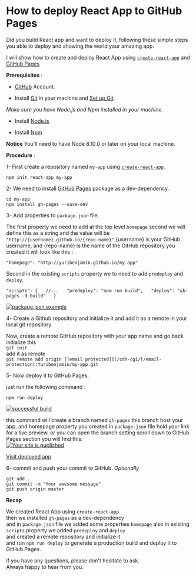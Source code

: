 How to deploy React App to GitHub Pages
=======================================

Did you build React app and want to deploy it, following these simple steps you able to deploy and showing the world your amazing app.

I will show how to create and deploy React App using [`create-react-app`](https://github.com/facebook/create-react-app) and [GitHub Pages](https://www.npmjs.com/package/gh-pages)

**Prerequisites** :

*   [GitHub](https://github.com/join) Account.
    
*   Install [Git](https://git-scm.com/) in your machine and [Set up Git](https://help.github.com/en/articles/set-up-git).
    

_Make sure you have Node.js and Npm installed in your machine._

*   Install [Node.js](https://nodejs.org/en/)
    
*   Install [Npm](https://nodejs.org/en/)
    

**Notice** You’ll need to have Node 8.10.0 or later on your local machine.

**Procedure** :

1- First create a repository named `my-app` using [`create-react-app`](https://github.com/facebook/create-react-app).

`npm init react-app my-app`

2- We need to install [GitHub Pages](https://www.npmjs.com/package/gh-pages) package as a dev-dependency.

`cd my-app`  
`npm install gh-pages --save-dev`

3- Add properties to `package.json` file.

The first property we need to add at the top level `homepage` second we will define this as a string and the value will be `"http://{username}.github.io/{repo-name}"` {username} is your GitHub username, and {repo-name} is the name of the GitHub repository you created it will look like this :

`"homepage": "http://yuribenjamin.github.io/my-app"`

Second in the existing `scripts` property we to need to add `predeploy` and `deploy`.

`"scripts": {  
//...  
"predeploy": "npm run build",  
"deploy": "gh-pages -d build"  
}`

[![package.json example](https://res.cloudinary.com/practicaldev/image/fetch/s--MjMDNfNZ--/c_limit%2Cf_auto%2Cfl_progressive%2Cq_auto%2Cw_880/https://thepracticaldev.s3.amazonaws.com/i/8kevraaawx8mi9ryx9lb.png)](https://res.cloudinary.com/practicaldev/image/fetch/s--MjMDNfNZ--/c_limit%2Cf_auto%2Cfl_progressive%2Cq_auto%2Cw_880/https://thepracticaldev.s3.amazonaws.com/i/8kevraaawx8mi9ryx9lb.png)

4- Create a Github repository and initialize it and add it as a remote in your local git repository.

Now, create a remote GitHub repository with your app name and go back initialize this  
`git init`  
add it as remote  
`git remote add origin [[email protected]](/cdn-cgi/l/email-protection):Yuribenjamin/my-app.git`

5- Now deploy it to GitHub Pages.

just run the following command :

`npm run deploy`

[![successful build](https://res.cloudinary.com/practicaldev/image/fetch/s--nLcRus4E--/c_limit%2Cf_auto%2Cfl_progressive%2Cq_auto%2Cw_880/https://thepracticaldev.s3.amazonaws.com/i/fsjvc2avaib2mskxqawa.png)](https://res.cloudinary.com/practicaldev/image/fetch/s--nLcRus4E--/c_limit%2Cf_auto%2Cfl_progressive%2Cq_auto%2Cw_880/https://thepracticaldev.s3.amazonaws.com/i/fsjvc2avaib2mskxqawa.png)

this command will create a branch named `gh-pages` this branch host your app, and homepage property you created in `package.json` file hold your link for a live preview, or you can open the branch setting scroll down to GitHub Pages section you will find this:  
[![Your site is puplished](https://res.cloudinary.com/practicaldev/image/fetch/s--bLvTaAKo--/c_limit%2Cf_auto%2Cfl_progressive%2Cq_auto%2Cw_880/https://thepracticaldev.s3.amazonaws.com/i/573f5s4jgcn1a6caq65s.png)](https://res.cloudinary.com/practicaldev/image/fetch/s--bLvTaAKo--/c_limit%2Cf_auto%2Cfl_progressive%2Cq_auto%2Cw_880/https://thepracticaldev.s3.amazonaws.com/i/573f5s4jgcn1a6caq65s.png)

[Visit deployed app](https://yuribenjamin.github.io/my-app/)

6- commit and push your commit to GitHub. _Optionally_

`git add .`  
`git commit -m "Your awesome message"`  
`git push origin master`

**Recap**

We created React App using `create-react-app`  
then we installed `gh-pages` as a dev-dependency  
and in `package.json` file we added some properties `homepage` also in existing `scripts` property we added `predeploy` and `deploy`  
and created a remote repository and initialize it  
and run `npm run deploy` to generate a production build and deploy it to GitHub Pages.

if you have any questions, please don't hesitate to ask.  
Always happy to hear from you.
